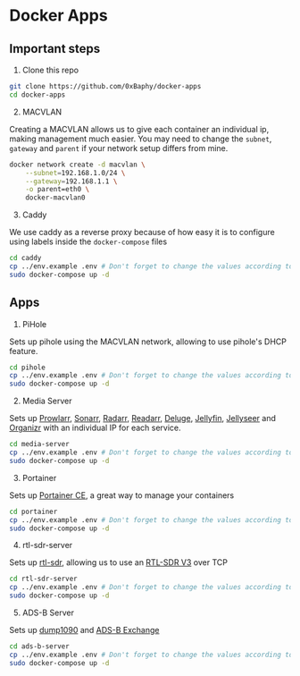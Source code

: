 # Docker Apps

## Important steps

1. Clone this repo

```sh
git clone https://github.com/0xBaphy/docker-apps
cd docker-apps
```

2. MACVLAN

Creating a MACVLAN allows us to give each container an individual ip, making management much easier.
You may need to change the `subnet`, `gateway` and `parent` if your network setup differs from mine.

```sh
docker network create -d macvlan \
    --subnet=192.168.1.0/24 \
    --gateway=192.168.1.1 \
    -o parent=eth0 \
    docker-macvlan0
```

3. Caddy

We use caddy as a reverse proxy because of how easy it is to configure using labels inside the `docker-compose` files

```sh
cd caddy
cp ../env.example .env # Don't forget to change the values according to your network setup 
sudo docker-compose up -d
```

## Apps

1. PiHole

Sets up pihole using the MACVLAN network, allowing to use pihole's DHCP feature.

```sh
cd pihole
cp ../env.example .env # Don't forget to change the values according to your network setup
sudo docker-compose up -d
```

2. Media Server

Sets up [Prowlarr](https://prowlarr.com/), [Sonarr](https://sonarr.tv/), [Radarr](https://radarr.video/), [Readarr](https://readarr.com/), [Deluge](https://www.deluge-torrent.org/), [Jellyfin](https://jellyfin.org/), [Jellyseer](https://github.com/Fallenbagel/jellyseerr) and [Organizr](https://github.com/causefx/Organizr) with an individual IP for each service.

```sh
cd media-server
cp ../env.example .env # Don't forget to change the values according to your network setup
sudo docker-compose up -d
```

3. Portainer

Sets up [Portainer CE](https://portainer.io/), a great way to manage your containers

```sh
cd portainer
cp ../env.example .env # Don't forget to change the values according to your network setup
sudo docker-compose up -d
```

4. rtl-sdr-server

Sets up [rtl-sdr](http://git.osmocom.org/rtl-sdr), allowing us to use an [RTL-SDR V3](https://www.rtl-sdr.com) over TCP

```sh
cd rtl-sdr-server
cp ../env.example .env # Don't forget to change the values according to your network setup
sudo docker-compose up -d
```

5. ADS-B Server

Sets up [dump1090](https://github.com/flightaware/dump1090) and [ADS-B Exchange](https://github.com/sdr-enthusiasts/docker-adsbexchange)

```sh
cd ads-b-server
cp ../env.example .env # Don't forget to change the values according to your network setup
sudo docker-compose up -d
```

